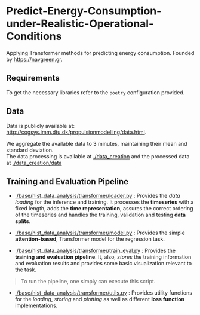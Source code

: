 
# Predict-Energy-Consumption-under-Realistic-Operational-Conditions  
Applying Transformer methods for predicting energy consumption. Founded by https://navgreen.gr.  

## Requirements
To get the necessary libraries refer to the `poetry` configuration provided.

## Data
Data is publicly available at: http://cogsys.imm.dtu.dk/propulsionmodelling/data.html.  

We aggregate the available data to 3 minutes, maintaining their mean and standard deviation.   
The data processing is available at [./data_creation](https://github.com/data-eng/Energy-Consumption-NavGreen/tree/master/data_creation) and the processed data at [./data_creation/data](https://github.com/data-eng/Energy-Consumption-NavGreen/tree/master/data_creation/data) 

## Training and Evaluation Pipeline

- [./base/hist_data_analysis/transformer/loader.py](https://github.com/data-eng/Energy-Consumption-NavGreen/blob/master/base/hist_data_analysis/transformer/loader.py) : Provides the *data loading* for the inference and training. It processes the **timeseries** with a fixed length,  adds the **time representation**, assures the correct ordering of the timeseries and handles the training, validation and testing **data splits**.

-  [./base/hist_data_analysis/transformer/model.py](https://github.com/data-eng/Energy-Consumption-NavGreen/blob/master/base/hist_data_analysis/transformer/model.py) : Provides the simple **attention-based**, Transformer model for the regression task.

-  [./base/hist_data_analysis/transformer/train_eval.py](https://github.com/data-eng/Energy-Consumption-NavGreen/blob/master/base/hist_data_analysis/transformer/train_eval.py) : Provides the **training and evaluation pipeline**. It, also, *stores* the training information and evaluation results and provides some basic visualization relevant to the task.
> To run the pipeline, one simply can execute this script.

- [./base/hist_data_analysis/transformer/utils.py](https://github.com/data-eng/Energy-Consumption-NavGreen/blob/master/base/hist_data_analysis/transformer/utils.py) : Provides utility functions for the *loading*, *storing* and *plotting* as well as different **loss function** implementations.
